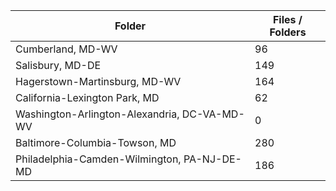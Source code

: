 | Folder                                       |   Files / Folders |
|----------------------------------------------|-------------------|
| Cumberland, MD-WV                            |                96 |
| Salisbury, MD-DE                             |               149 |
| Hagerstown-Martinsburg, MD-WV                |               164 |
| California-Lexington Park, MD                |                62 |
| Washington-Arlington-Alexandria, DC-VA-MD-WV |                 0 |
| Baltimore-Columbia-Towson, MD                |               280 |
| Philadelphia-Camden-Wilmington, PA-NJ-DE-MD  |               186 |